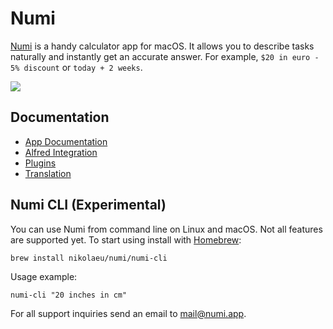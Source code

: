 # Numi

[Numi](https://numi.app) is a handy calculator app for macOS. It allows you to describe tasks naturally and instantly get an accurate answer. For example, `$20 in euro - 5% discount` or `today + 2 weeks`. 

![](https://numi.app/images/numi-screenshot-yellow.png)

## Documentation

* [App Documentation](../../wiki/Documentation)
* [Alfred Integration](../../wiki/Alfred-Integration)
* [Plugins](../../wiki/Plugins)
* [Translation](../../wiki/Translation)

## Numi CLI (Experimental)

You can use Numi from command line on Linux and macOS. Not all features are supported yet. To start using install with [Homebrew](https://brew.sh/): 

`brew install nikolaeu/numi/numi-cli`

Usage example:

`numi-cli "20 inches in cm"`

For all support inquiries send an email to [mail@numi.app](mailto:mail@numi.app).

